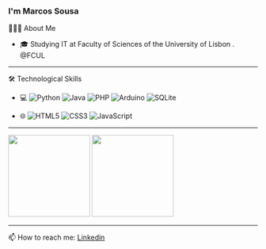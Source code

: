 ### I'm Marcos Sousa

👨🏻‍💻  About Me
- 🎓   Studying IT at Faculty of Sciences of the University of Lisbon . @FCUL

<hr>


🛠  Technological Skills
- 💻 
  ![Python](https://img.shields.io/badge/python-3670A0?style=for-the-badge&logo=python&logoColor=ffdd54)
  ![Java](https://img.shields.io/badge/java-%23ED8B00.svg?style=for-the-badge&logo=java&logoColor=white)
  ![PHP](https://img.shields.io/badge/php-%23777BB4.svg?style=for-the-badge&logo=php&logoColor=white)
  ![Arduino](https://img.shields.io/badge/-Arduino-00979D?style=for-the-badge&logo=Arduino&logoColor=white)
  ![SQLite](https://img.shields.io/badge/sqlite-%2307405e.svg?style=for-the-badge&logo=sqlite&logoColor=white)

- 🌐
  ![HTML5](https://img.shields.io/badge/html5-%23E34F26.svg?style=for-the-badge&logo=html5&logoColor=white)
  ![CSS3](https://img.shields.io/badge/css3-%231572B6.svg?style=for-the-badge&logo=css3&logoColor=white)
  ![JavaScript](https://img.shields.io/badge/javascript-%23323330.svg?style=for-the-badge&logo=javascript&logoColor=%23F7DF1E)

<hr>

<div>
  <img height="165em" src="https://github-readme-stats.vercel.app/api?username=Marcos-Sousa-Developer&show_icons=true&theme=dark&include_all_commits=true&count_private=true" />
  
  <img height="165em" src="https://github-readme-stats.vercel.app/api/top-langs/?username=Marcos-Sousa-Developer&layout=compact&theme=dark" />
</div>

<hr>

📫 How to reach me: <a href="https://www.linkedin.com/in/marcos-sousa-leitao/"> Linkedin</a>

<!--
**Marcos-Sousa-Developer/Marcos-Sousa-Developer** is a ✨ _special_ ✨ repository because its `README.md` (this file) appears on your GitHub profile.

Here are some ideas to get you started:

- 🔭 I’m currently working on ...
- 🌱 I’m currently learning ...
- 👯 I’m looking to collaborate on ...
- 🤔 I’m looking for help with ...
- 💬 Ask me about ...
- 📫 How to reach me: ...
- 😄 Pronouns: ...
- ⚡ Fun fact: ...
-->
